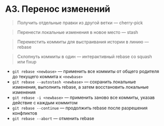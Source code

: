 # A3. Перенос изменений

> Получить отдельные правки из другой ветки — cherry-pick

> Перенести локальные изменения в новое место — stash

> Переместить коммиты для выстраивания истории в линию — rebase

> Схлопнуть коммиты в один — интерактивный rebase со squash или fixup

- `git rebase <newbase>` — применить все коммиты от общего родителя до текущего коммита к `<newbase>`
- `git rebase --autostash <newbase>` — сохранить локальные изменения, выполнить rebase, а затем восстановить локальные изменения
- `git rebase -i <newbase>` — применить заново все коммиты, указав действие с каждым коммитом
- `git rebase --continue` — продолжить rebase после разрешения конфликтов
- `git rebase --abort` — отменить rebase
